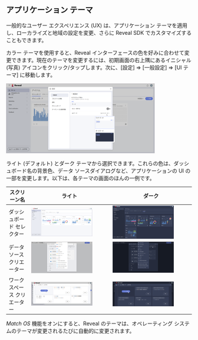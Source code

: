 ## アプリケーション テーマ

一般的なユーザー エクスペリエンス (UX) は、アプリケーション テーマを適用し、ローカライズと地域の設定を変更、さらに Reveal SDK でカスタマイズすることもできます。

カラー テーマを使用すると、Reveal インターフェースの色を好みに合わせて変更できます。現在のテーマを変更するには、初期画面の右上隅にあるイニシャル (写真) アイコンをクリック/タップします。次に、[設定] ⇒ [一般設定] ⇒ [UI テーマ] に移動します。

<img src="images/application-themes.png" alt="Application themes in Settings" width="80%"/>

ライト (デフォルト) とダーク テーマから選択できます。これらの色は、ダッシュボード名の背景色、データ ソースダイアログなど、アプリケーションの UI の一部を変更します。以下は、各テーマの画面のほんの一例です。

| **スクリーン名**     | **ライト**                                                                                   | **ダーク**                                                                                  |
| ------------------- | ------------------------------------------------------------------------------------------- | ----------------------------------------------------------------------------------------- |
| ダッシュボード セレクター  | <img src="images/creating-dashboard-light-theme.png" alt="Creating a Dashboard in Light Theme" width="80%"/>           | <img src="images/creating-dashboard-dark-theme.png" alt="Creating a Dashboard in Dark Theme" width="80%"/>           |
| データ ソース クリエーター | <img src="images/create-new-data-source-light-theme.png" alt="Creating a New Data Source in Light Theme" width="80%"/> | <img src="images/create-new-data-source-dark-theme.png" alt="Creating a New Data Source in Dark Theme" width="80%"/> |
| ワークスペース クリエーター       | <img src="images/workspace-creation-light-theme.png" alt="Workspace Creation in Light Theme" width="80%"/>                       | <img src="images/workspace-creation-dark-theme.png" alt="Workspace Creation in Dark Theme" width="80%"/>                       |

*Match OS* 機能をオンにすると、Reveal のテーマは、オペレーティング システムのテーマが変更されるたびに自動的に変更されます。
